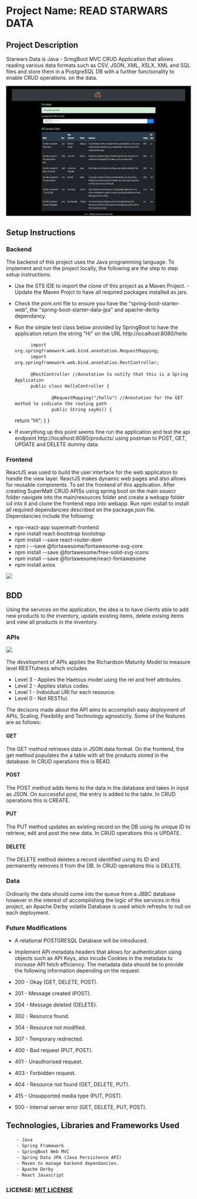# Project Name: READ STARWARS DATA

## Project Description

Starwars Data is Java - SringBoot MVC CRUD Application that allows reading various data formats such as CSV, JSON, XML, XSLX, XML and SQL files and store them in a PostgreSQL DB with a further functionality to enable CRUD operations. on the data.

<img src="images/film-data.png">

## Setup Instructions

### Backend

The backend of this project uses the Java programming language. To implement and run the project locally, the following are the step to step setup instructions:

- Use the STS IDE to import the clone of this project as a Maven Project. - Update the Maven Projct to have all required packages installed as jars.

- Check the pom.xml file to ensure you have the "spring-boot-starter-web", the "spring-boot-starter-data-jpa" and apache-derby dependancy.

- Run the simple test class below provided by SpringBoot to have the application return the string "Hi" on the URL http://localhost:8080/hello

            import org.springframework.web.bind.annotation.RequestMapping;
            import org.springframework.web.bind.annotation.RestController;

            @RestController //Annotation to notify that this is a Spring Application
            public class HelloController {

                    @RequestMapping("/hello") //Annotation for the GET method to indicate the routing path
                    public String sayHi() {

  return "Hi";
  }
  }

- If everything up this point seems fine run the application and test the api endpoint http://localhost:8080/products/ using postman to POST, GET, UPDATE and DELETE dummy data.

### Frontend

ReactJS was used to build the user interface for the web application to handle the view layer. ReactJS makes dynamic web pages and also allows for reusable components. To set the frontend of this application.
After creating SuperMatt CRUD APISs using spring boot on the main souecr folder navigate into the main/resources folder and create a webapp folder cd into it and clone the frontend repo into webapp. Run npm install to install all required dependancies described on the package.json file.
Dependancies include the following:

- npx-react-app supermatt-frontend
- npm install react-bootstrap bootstrap
- npm install --save react-router-dom
- npm i --save @fortawesome/fontawesome-svg-core
- npm install --save @fortawesome/free-solid-svg-icons
- npm install --save @fortawesome/react-fontawesome
- npm install axios

<img src="images/add.png">

## BDD

Using the services on the application, the idea is to have clients able to add new products to the inventory, update existing items, delete exising items and view all products in the inventory.

### APIs

<img src="images/api.png">

The development of APIs applies the Richardson Maturity Model to measure level RESTfulness which includes

- Level 3 - Applies the Haetous model using the rel and href attributes.
- Level 2 - Applies status codes.
- Level 1 - Individual URI for each resource.
- Level 0 - Not RESTful.

The decisons made about the API aims to accomplish easy deployment of APIs, Scaling, Flexibility and Technology agnosticity. Some of the features are as follows:

#### GET

The GET method retrieves data in JSON data format. On the frontend, the get method populates the a table with all the products stored in the database. In CRUD operations this is READ.

#### POST

The POST method adds items to the data in the database and takes in input as JSON. On successful post, the entry is added to the table. In CRUD operations this is CREATE.

#### PUT

The PUT method updates an existing record on the DB using its unique ID to retrieve, edit and post the new data. In CRUD operations this is UPDATE.

#### DELETE

The DELETE method deletes a record identified using its ID and permanently removes it from the DB. In CRUD operations this is DELETE.

### Data

Ordinarily the data should come into the queue from a JBBC database however in the interest of accomplishing the logic of the services in this project, an Apache Derby volatile Database is used which refreshs to null on each deployment.

### Future Modifications

- A relational POSTGRESQL Database will be introduced.
- Implement API metadata headers that allows for authentication using objects such as API Keys, also incude Cookies in the metadata to increase API fetch efficiency. The metadata data should be to provide the following information depending on the request.

- 200 - Okay (GET, DELETE, POST).
- 201 - Message created (POST).
- 204 - Message deleted (DELETE).
- 302 - Resource found.
- 304 - Resource not modified.
- 307 - Temporary redirected.
- 400 - Bad request (PUT, POST).
- 401 - Unauthorised request.
- 403 - Forbidden request.
- 404 - Resource not found (GET, DELETE, PUT).
- 415 - Unsupported media type (PUT, POST).
- 500 - Internal server error (GET, DELETE, PUT, POST).

## Technologies, Libraries and Frameworks Used

        - Java
        - Spring Framework
        - SpringBoot Web MVC
        - Spring Data JPA (Java Persistence API)
        - Maven to manage backend dependancies.
        - Apache Derby
        - React Javascript

### LICENSE: [MIT LICENSE](https://raw.githubusercontent.com/deepeters/read-data/master/LICENSE)
